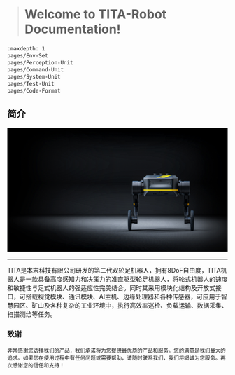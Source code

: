 > # Welcome to TITA-Robot Documentation!

```{toctree}
:maxdepth: 1
pages/Env-Set
pages/Perception-Unit
pages/Command-Unit
pages/System-Unit
pages/Test-Unit
pages/Code-Format
```

## 简介

![TITA](./_static/tita6.jpg)

------

TITA是本末科技有限公司研发的第二代双轮足机器人，拥有8DoF自由度，TITA机器人是一款具备高度感知力和决策力的准直驱型轮足机器人，将轮式机器人的速度和敏捷性与足式机器人的强适应性完美结合。同时其采用模块化结构及开放式接口，可搭载视觉模块、通讯模块、Al主机、边缘处理器和各种传感器，可应用于智慧园区、矿山及各种复杂的工业环境中，执行高效率巡检、负载运输、数据采集、扫描测绘等任务。

### 致谢

```{note}
非常感谢您选择我们的产品，我们承诺将为您提供最优质的产品和服务。您的满意是我们最大的追求。如果您在使用过程中有任何问题或需要帮助，请随时联系我们，我们将竭诚为您服务。再次感谢您的信任和支持！
```